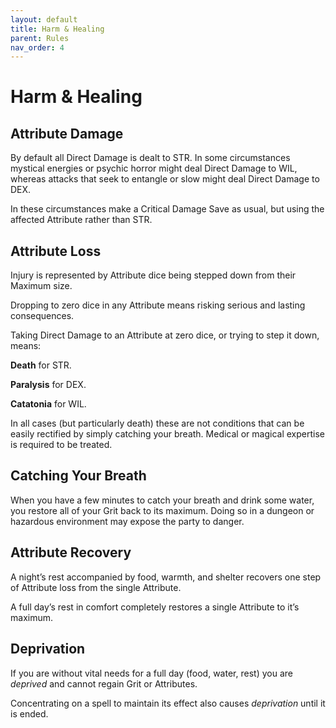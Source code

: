 ```yaml
---
layout: default
title: Harm & Healing
parent: Rules
nav_order: 4
---
```


# Harm & Healing

## Attribute Damage

By default all Direct Damage is dealt to STR. In some circumstances mystical energies or psychic horror might deal Direct Damage to WIL, whereas attacks that seek to entangle or slow might deal Direct Damage to DEX.

In these circumstances make a Critical Damage Save as usual, but using the affected Attribute rather than STR.

## Attribute Loss

Injury is represented by Attribute dice being stepped down from their Maximum size.

Dropping to zero dice in any Attribute means risking serious and lasting consequences.

Taking Direct Damage to an Attribute at zero dice, or trying to step it down, means:

**Death** for STR.

**Paralysis** for DEX.

**Catatonia** for WIL.

In all cases (but particularly death) these are not conditions that can be easily rectified by simply catching your breath. Medical or magical expertise is required to be treated.

## Catching Your Breath

When you have a few minutes to catch your breath and drink some water, you restore all of your Grit back to its maximum. Doing so in a dungeon or hazardous environment may expose the party to danger.

## Attribute Recovery

A night’s rest accompanied by food, warmth, and shelter recovers one step of Attribute loss from the single Attribute.

A full day’s rest in comfort completely restores a single Attribute to it’s maximum.

## Deprivation

If you are without vital needs for a full day (food, water, rest) you are *deprived* and cannot regain Grit or Attributes.

Concentrating on a spell to maintain its effect also causes *deprivation* until it is ended.